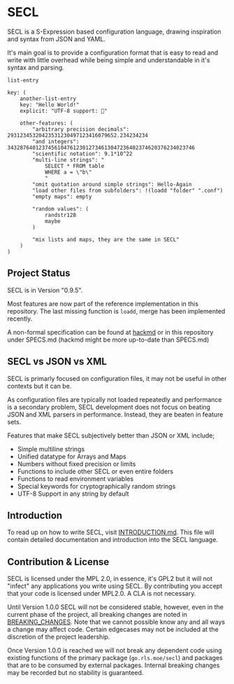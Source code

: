 # SECL

SECL is a S-Expression based configuration language, drawing inspiration and syntax from JSON and YAML.

It's main goal is to provide a configuration format that is easy to read and write with little overhead while
being simple and understandable in it's syntax and parsing.


```
list-entry

key: (
    another-list-entry
    key: "Hello World!"
    explicit: "UTF-8 support: 💩"
    
    other-features: (
        "arbitrary precision decimals": 29312345320423531230497123416079652.234234234
        "and integers": 343287640123745610476123012734613047236402374620376234023746
        "scientific notation": 9.1*10^22
        "multi-line strings": "
            SELECT * FROM table
            WHERE a = \"b\"
            "
        "omit quotation around simple strings": Hello-Again
        "load other files from subfolders": !(loadd "folder" ".conf")
        "empty maps": empty
        
        "random values": (
            randstr128
            maybe
        )
        
        "mix lists and maps, they are the same in SECL"
    )
)
```

## Project Status

SECL is in Version "0.9.5".

Most features are now part of the reference implementation in this repository. The last missing function is `loadd`, merge has been implemented recently.

A non-formal specification can be found at [hackmd](https://hackmd.io/s/rylGmiXr-) or in this repository under SPECS.md (hackmd might be more up-to-date than SPECS.md)

## SECL vs JSON vs XML

SECL is primarly focused on configuration files, it may not be useful in other contexts but it can be.

As configuration files are typically not loaded repeatedly and performance is a secondary problem, SECL development does not focus on beating JSON and XML parsers in performance. Instead, they are beaten in feature sets.

Features that make SECL subjectively better than JSON or XML include;

* Simple multiline strings 
* Unified datatype for Arrays and Maps
* Numbers without fixed precision or limits
* Functions to include other SECL or even entire folders
* Functions to read environment variables
* Special keywords for cryptographically random strings
* UTF-8 Support in any string by default

## Introduction

To read up on how to write SECL, visit [INTRODUCTION.md](/INTRODUCTION.md). This file will contain detailed documentation and introduction into the SECL language.

## Contribution & License

SECL is licensed under the MPL 2.0, in essence, it's GPL2 but it will not "infect" any applications you write using SECL. By contributing you accept that your code is licensed under MPL2.0. A CLA is not necessary.

Until Version 1.0.0 SECL will not be considered stable, however, even in the current phase of the project, all breaking changes are noted in [BREAKING_CHANGES](/BREAKING_CHANGES.md). Note that we cannot possible know any and all ways a change may affect code. Certain edgecases may not be included at the discretion of the project leadership.

Once Version 1.0.0 is reached we will not break any dependent code using existing functions of the primary package (`go.rls.moe/secl`) and packages that are to be consumed by external packages. Internal breaking changes may be recorded but no stability is guaranteed.